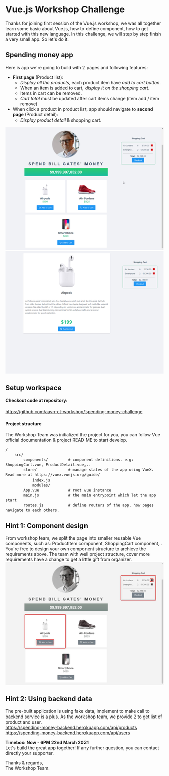 # Vue.js Workshop Challenge

Thanks for joining first session of the Vue.js workshop, we was all together learn some basic about Vue.js, how to define component, how to get started with this new language. In this challenge, we will step by step finish a very small app. So let's do it.

## Spending money app
Here is app we're going to build with 2 pages and following features:
* **First page** (Product list):
  * *Display all the products*, each product item have *add to cart button*. 
  * When an item is added to cart, *display it on the shopping cart*.
  * Items in cart can be removed.
  * *Cart total* must be updated after cart items change (item add / item remove)
* When click a product in product list, app should navigate to **second page** (Product detail):
  * *Display product detail* & shopping cart.  

![product list](docs/spending_money.png)  
![product detail](docs/spending_money_2.png)

## Setup workspace
#### Checkout code at repository: 
https://github.com/aavn-ct-workshop/spending-money-challenge

#### Project structure
The Workshop Team was initialized the project for you, you can follow Vue official documentation & project READ ME to start develop.
```
/
    src/
        components/         # component definitions. e.g: ShoppingCart.vue, ProductDetail.vue,..
        store/              # manage states of the app using VueX. Read more at https://vuex.vuejs.org/guide/ 
            index.js
            modules/
        App.vue             # root vue instance
        main.js             # the main entrypoint which let the app start
        routes.js           # define routers of the app, how pages navigate to each others.

```

## Hint 1: Component design
From workshop team, we split the page into smaller reusable Vue components, such as: ProductItem component, ShoppingCart component,..  
You're free to design your own component structure to archieve the requirements above. The team with well project structure, cover more requirements have a change to get a little gift from organizer. 
![spending money component](docs/spending_money_component.jpg)

## Hint 2: Using backend data
The pre-built application is using fake data, implement to make call to backend service is a plus. As the workshop team, we provide 2 to get list of product and user.  
https://spending-money-backend.herokuapp.com/api/products  
https://spending-money-backend.herokuapp.com/api/users  

**Timebox: Now - 6PM 22nd March 2021**  
Let's build the great app together! If any further question, you can contact directly your supporter.

Thanks & regards,  
The Workshop Team.